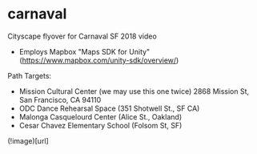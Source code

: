 # carnaval
Cityscape flyover for Carnaval SF 2018 video

- Employs Mapbox "Maps SDK for Unity" (https://www.mapbox.com/unity-sdk/overview/)

Path Targets:
- Mission Cultural Center  (we may use this one twice) 2868 Mission St, San Francisco, CA 94110
- ODC Dance Rehearsal Space (351 Shotwell St., SF CA)
- Malonga Casquelourd Center (Alice St., Oakland)
- Cesar Chavez Elementary School (Folsom St, SF)

(!image)[url]

